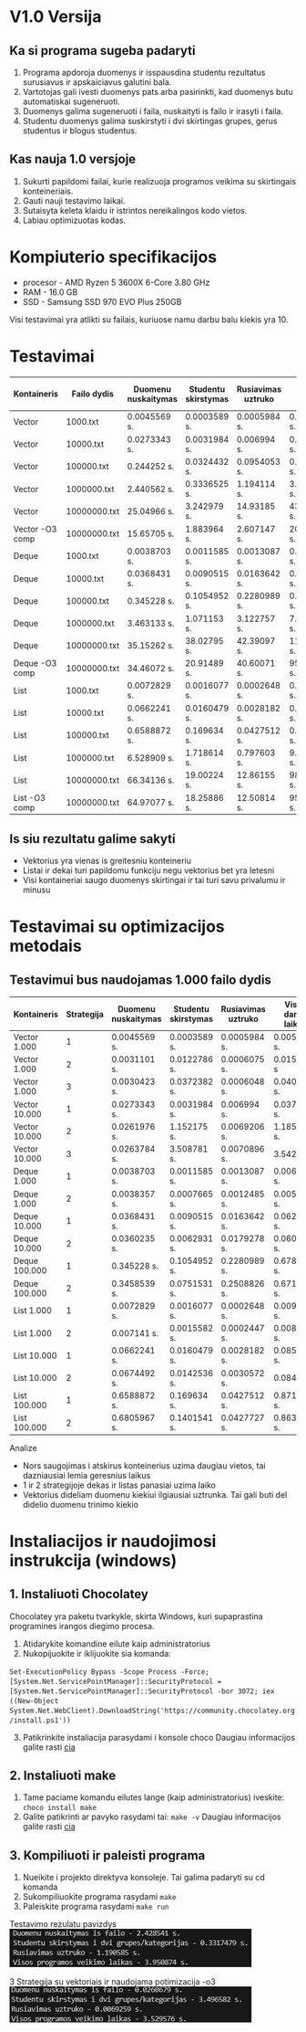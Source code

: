 # V1.0 Versija
## Ka si programa sugeba padaryti
1. Programa apdoroja duomenys ir isspausdina studentu rezultatus surusiavus ir apskaiciavus galutini bala.
2. Vartotojas gali ivesti duomenys pats arba pasirinkti, kad duomenys butu automatiskai sugeneruoti.
3. Duomenys galima sugeneruoti i faila, nuskaityti is failo ir irasyti i faila.
4. Studentu duomenys galima suskirstyti i dvi skirtingas grupes, gerus studentus ir blogus studentus.
## Kas nauja 1.0 versjoje
1. Sukurti papildomi failai, kurie realizuoja programos veikima su skirtingais konteineriais.
2. Gauti nauji testavimo laikai.
3. Sutaisyta keleta klaidu ir istrintos nereikalingos kodo vietos.
4. Labiau optimizuotas kodas.


# Kompiuterio specifikacijos
* procesor - AMD Ryzen 5 3600X 6-Core 3.80 GHz
* RAM - 16.0 GB
* SSD - Samsung SSD 970 EVO Plus 250GB

Visi testavimai yra atlikti su failais, kuriuose namu darbu balu kiekis yra 10.
# Testavimai
|Kontaineris        |Failo dydis        |Duomenu nuskaitymas|Studentu skirstymas|Rusiavimas uztruko |Visas darbo laikas |
|-------------------|-------------------|-------------------|-------------------|-------------------|-------------------|
|Vector             |1000.txt           |0.0045569 s.       |0.0003589 s.       |0.0005984 s.       |0.0055142 s.       |
|Vector             |10000.txt          |0.0273343 s.       |0.0031984 s.       |0.006994 s.        |0.0375267 s.       |
|Vector             |100000.txt         |0.244252 s.        |0.0324432 s.       |0.0954053 s.       |0.3721005 s.       |
|Vector             |1000000.txt        |2.440562 s.        |0.3336525 s.       |1.194114 s.        |3.968329 s.        |
|Vector             |10000000.txt       |25.04966 s.        |3.242979 s.        |14.93185 s.        |43.22449 s.        |
|Vector -O3 comp    |10000000.txt       |15.65705 s.        |1.883964 s.        |2.607147 s.        |20.14816 s.        |
|Deque              |1000.txt           |0.0038703 s.       |0.0011585 s.       |0.0013087 s.       |0.0063375 s.       |
|Deque              |10000.txt          |0.0368431 s.       |0.0090515 s.       |0.0163642 s.       |0.0622588 s.       |
|Deque              |100000.txt         |0.345228 s.        |0.1054952 s.       |0.2280989 s.       |0.6788221 s.       |
|Deque              |1000000.txt        |3.463133 s.        |1.071153 s.        |3.122757 s.        |7.657043 s.        |
|Deque              |10000000.txt       |35.15262 s.        |38.02795 s.        |42.39097 s.        |115.5715 s.        |
|Deque  -O3 comp    |10000000.txt       |34.46072 s.        |20.91489 s.        |40.60071 s.        |95.97631 s.        |
|List               |1000.txt           |0.0072829 s.       |0.0016077 s.       |0.0002648 s.       |0.0091554 s.       |
|List               |10000.txt          |0.0662241 s.       |0.0160479 s.       |0.0028182 s.       |0.0850902 s.       |
|List               |100000.txt         |0.6588872 s.       |0.169634 s.        |0.0427512 s.       |0.8712724 s.       |
|List               |1000000.txt        |6.528909 s.        |1.718614 s.        |0.797603 s.        |9.045125 s.        |
|List               |10000000.txt       |66.34136 s.        |19.00224 s.        |12.86155 s.        |98.20515 s.        |
|List   -O3 comp    |10000000.txt       |64.97077 s.        |18.25886 s.        |12.50814 s.        |95.73778 s.        |

## Is siu rezultatu galime sakyti
* Vektorius yra vienas is greitesniu konteineriu
* Listai ir dekai turi papildomu funkciju negu vektorius bet yra letesni
* Visi kontaineriai saugo duomenys skirtingai ir tai turi savu privalumu ir minusu

# Testavimai su optimizacijos metodais
## Testavimui bus naudojamas 1.000 failo dydis
|Kontaineris        |Strategija         |Duomenu nuskaitymas|Studentu skirstymas|Rusiavimas uztruko |Visas darbo laikas |
|-------------------|-------------------|-------------------|-------------------|-------------------|-------------------|
|Vector  1.000      |1                  |0.0045569 s.       |0.0003589 s.       |0.0005984 s.       |0.0055142 s.       |
|Vector  1.000      |2                  |0.0031101 s.       |0.0122786 s.       |0.0006075 s.       |0.0159962 s        |
|Vector  1.000      |3                  |0.0030423 s.       |0.0372382 s.       |0.0006048 s.       |0.0408853 s.       |
|Vector  10.000     |1                  |0.0273343 s.       |0.0031984 s.       |0.006994 s.        |0.0375267 s.       |
|Vector  10.000     |2                  |0.0261976 s.       |1.152175 s.        |0.0069206 s.       |1.185293 s.        |
|Vector  10.000     |3                  |0.0263784 s.       |3.508781 s.        |0.0070896 s.       |3.54225 s.         |
|Deque   1.000      |1                  |0.0038703 s.       |0.0011585 s.       |0.0013087 s.       |0.0063375 s.       |
|Deque   1.000      |2                  |0.0038357 s.       |0.0007665 s.       |0.0012485 s.       |0.0058507 s.       | 
|Deque   10.000     |1                  |0.0368431 s.       |0.0090515 s.       |0.0163642 s.       |0.0622588 s.       |
|Deque   10.000     |2                  |0.0360235 s.       |0.0062931 s.       |0.0179278 s.       |0.0602444 s.       |
|Deque   100.000    |1                  |0.345228 s.        |0.1054952 s.       |0.2280989 s.       |0.6788221 s.       |
|Deque   100.000    |2                  |0.3458539 s.       |0.0751531 s.       |0.2508826 s.       |0.6718896 s.       |
|List    1.000      |1                  |0.0072829 s.       |0.0016077 s.       |0.0002648 s.       |0.0091554 s.       |
|List    1.000      |2                  |0.007141 s.        |0.0015582 s.       |0.0002447 s.       |0.0089439 s.       |
|List    10.000     |1                  |0.0662241 s.       |0.0160479 s.       |0.0028182 s.       |0.0850902 s.       |
|List    10.000     |2                  |0.0674492 s.       |0.0142536 s.       |0.0030572 s.       |0.08476 s.         |
|List    100.000    |1                  |0.6588872 s.       |0.169634 s.        |0.0427512 s.       |0.8712724 s.       |
|List    100.000    |2                  |0.6805967 s.       |0.1401541 s.       |0.0427727 s.       |0.8635235 s.       |

Analize
* Nors saugojimas i atskirus konteinerius uzima daugiau vietos, tai dazniausiai lemia geresnius laikus
* 1 ir 2 strategijoje dekas ir listas panasiai uzima laiko
* Vektorius dideliam duomenu kiekiui ilgiausiai uztrunka. Tai gali buti del didelio duomenu trinimo kiekio

# Instaliacijos ir naudojimosi instrukcija (windows)
## 1. Instaliuoti Chocolatey 
Chocolatey yra paketu tvarkykle, skirta Windows, kuri supaprastina programines irangos diegimo procesa.
1. Atidarykite komandine eilute kaip administratorius
2. Nukopijuokite ir iklijuokite sia komanda:

`Set-ExecutionPolicy Bypass -Scope Process -Force; [System.Net.ServicePointManager]::SecurityProtocol = [System.Net.ServicePointManager]::SecurityProtocol -bor 3072; iex ((New-Object System.Net.WebClient).DownloadString('https://community.chocolatey.org/install.ps1'))`

3. Patikrinkite instaliacija parasydami i konsole choco
Daugiau informacijos galite rasti [cia](https://chocolatey.org/install)
## 2. Instaliuoti make
1. Tame paciame komandu eilutes lange (kaip administratorius) iveskite:
`choco install make`
2. Galite patikrinti ar pavyko rasydami tai:
`make -v`
Daugiau informacijos galite rasti [cia](https://community.chocolatey.org/packages/make)
## 3. Kompiliuoti ir paleisti programa
1. Nueikite i projekto direktyva konsoleje.
Tai galima padaryti su cd komanda
2. Sukompiliuokite programa rasydami `make`
3. Paleiskite programa rasydami `make run`

Testavimo rezulatu pavizdys ![Tekstas](/images/image.png)

3 Strategija su vektoriais ir naudojama potimizacija -o3 ![Tekstas](/images/3strat-o3.png)